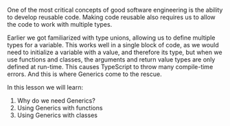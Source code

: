 One of the most critical concepts of good software engineering is the ability to develop reusable code. Making code reusable also requires us to allow the code to work with multiple types.

Earlier we got familiarized with type unions, allowing us to define multiple types for a variable. This works well in a single block of code, as we would need to initialize a variable with a value, and therefore its type, but when we use functions and classes, the arguments and return value types are only defined at run-time. This causes TypeScript to throw many compile-time errors. And this is where Generics come to the rescue.

In this lesson we will learn:
1. Why do we need Generics?
1. Using Generics with functions
1. Using Generics with classes